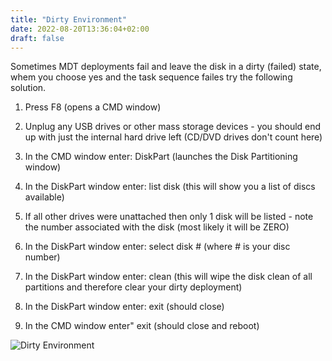 ```yaml
---
title: "Dirty Environment"
date: 2022-08-20T13:36:04+02:00
draft: false
---
```


Sometimes MDT deployments fail and leave the disk in a dirty (failed) state, whem you choose yes and the task sequence failes try the following solution.

1.	Press F8 (opens a CMD window)

2.	Unplug any USB drives or other mass storage devices - you should end up with just the internal hard drive left (CD/DVD drives don't count here)

3.	In the CMD window enter: DiskPart (launches the Disk Partitioning window)

4.	In the DiskPart window enter: list disk (this will show you a list of discs available)

5.	If all other drives were unattached then only 1 disk will be listed - note the number associated with the disk (most likely it will be ZERO)

6.	In the DiskPart window enter: select disk # (where # is your disc number)

7.	In the DiskPart window enter: clean (this will wipe the disk clean of all partitions and therefore clear your dirty deployment)

8.	In the DiskPart window enter: exit (should close)

9.	In the CMD window enter" exit (should close and reboot)

![Dirty Environment](/images/dirtyenvironment.jpg)
